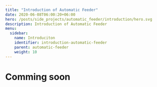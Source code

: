 ```yaml
---
title: "Introduction of Automatic Feeder"
date: 2020-06-08T06:00:20+06:00
hero: /posts/side_projects/automatic_feeder/introduction/hero.svg
description: Introduction of Automatic Feeder
menu:
  sidebar:
    name: Introduciton
    identifier: introduction-automatic-feeder
    parent: automatic-feeder
    weight: 10
---
```


# Comming soon